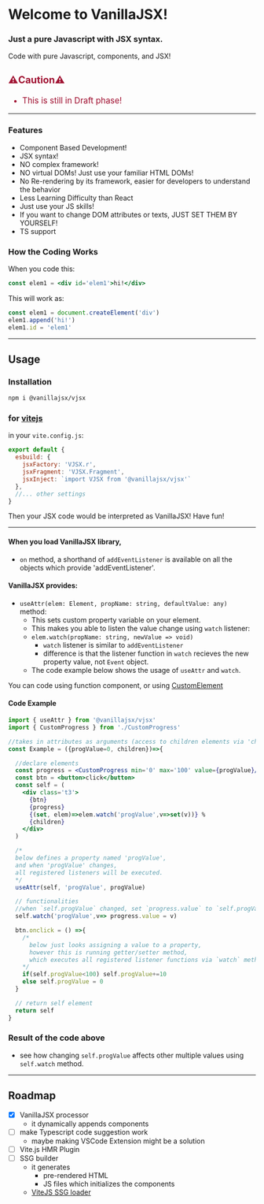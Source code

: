 <div class='center'>

# Welcome to VanillaJSX!

### Just a pure Javascript with JSX syntax.

Code with pure Javascript, components, and JSX!
</div>


<div class='boxed' style='color: #a01232; font-size: larger;'>

### ⚠️Caution⚠️
- This is still in Draft phase!

</div>

---

### Features
- Component Based Development!
- JSX syntax!
- NO complex framework!
- NO virtual DOMs! Just use your familiar HTML DOMs!
- No Re-rendering by its framework, easier for developers to understand the behavior
- Less Learning Difficulty than React
- Just use your JS skills!
- If you want to change DOM attributes or texts, JUST SET THEM BY YOURSELF!
- TS support



### How the Coding Works
When you code this:
```jsx
const elem1 = <div id='elem1'>hi!</div>
```
This will work as:
```js
const elem1 = document.createElement('div')
elem1.append('hi!')
elem1.id = 'elem1'
```

---

## Usage
### Installation
```sh
npm i @vanillajsx/vjsx
```
### for [vitejs](https://vitejs.dev/)
in your `vite.config.js`:
```js
export default {
  esbuild: {
    jsxFactory: 'VJSX.r',
    jsxFragment: 'VJSX.Fragment',
    jsxInject: `import VJSX from '@vanillajsx/vjsx'`
  },
  //... other settings
}
```
Then your JSX code would be interpreted as VanillaJSX! Have fun!

---


#### When you load VanillaJSX library,
- `on` method, a shorthand of `addEventListener` 
is available on all the objects which provide 'addEventListener'.
#### VanillaJSX provides:
- `useAttr(elem: Element, propName: string, defaultValue: any)` method:
  - This sets custom property variable on your element.
  - This makes you able to listen the value change using `watch` listener:
  - `elem.watch(propName: string, newValue => void)`
    - `watch` listener is similar to `addEventListener` 
    - difference is that the listener function in `watch` recieves the new property value, not `Event` object.
  - The code example below shows the usage of `useAttr` and `watch`.

You can code using function component, or using [CustomElement](https://developer.mozilla.org/ja/docs/Web/Web_Components/Using_custom_elements)

#### Code Example
```jsx
import { useAttr } from '@vanillajsx/vjsx'
import { CustomProgress } from './CustomProgress'

//takes in attributes as arguments (access to children elements via 'children' attribute)
const Example = ({progValue=0, children})=>{

  //declare elements
  const progress = <CustomProgress min='0' max='100' value={progValue}/>
  const btn = <button>click</button>
  const self = (
    <div class='t3'>
      {btn}
      {progress} 
      {(set, elem)=>elem.watch('progValue',v=>set(v))} %
      {children}
    </div>
  )

  /*
  below defines a property named 'progValue',
  and when 'progValue' changes, 
  all registered listeners will be executed.
  */
  useAttr(self, 'progValue', progValue)

  // functionalities
  //when `self.progValue` changed, set `progress.value` to `self.progValue`
  self.watch('progValue',v=> progress.value = v)

  btn.onclick = () =>{
    /*
      below just looks assigning a value to a property,
      however this is running getter/setter method,
      which executes all registered listener functions via `watch` method.
    */
    if(self.progValue<100) self.progValue+=10
    else self.progValue = 0
  }

  // return self element
  return self	
}
```

### Result of the code above
<div id='example-result-space' class='boxed'></div>

- see how changing `self.progValue` affects other multiple values using `self.watch` method.

---

## Roadmap

- [x] VanillaJSX processor
  - it dynamically appends components
- [ ] make Typescript code suggestion work
  - maybe making VSCode Extension might be a solution
- [ ] Vite.js HMR Plugin
- [ ] SSG builder
  - it generates 
    - pre-rendered HTML
    - JS files which initializes the components
  - [ViteJS SSG loader](https://vitejs.dev/guide/ssr.html#ssr-specific-plugin-logic)

